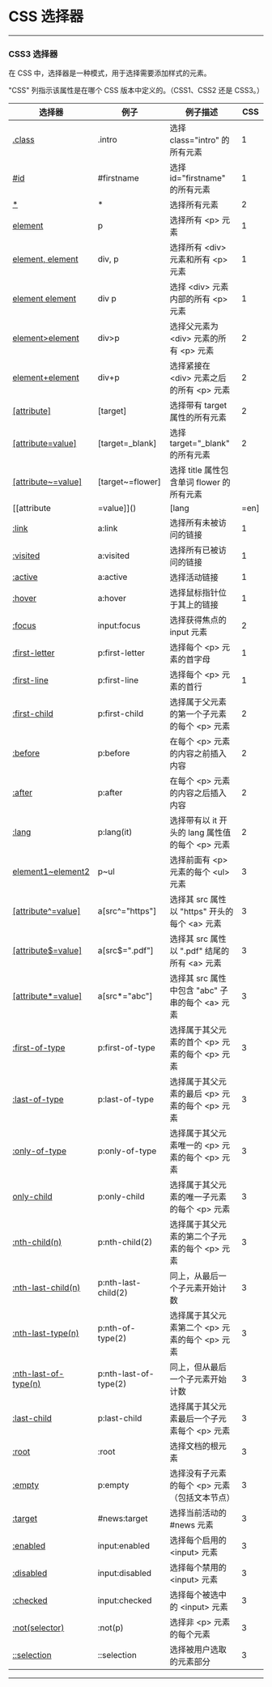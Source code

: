 # CSS 选择器

---

### CSS3 选择器

在 CSS 中，选择器是一种模式，用于选择需要添加样式的元素。

"CSS" 列指示该属性是在哪个 CSS 版本中定义的。（CSS1、CSS2 还是 CSS3。）

| 选择器 | 例子 | 例子描述 | CSS
|--------|------|----------|----
| [.class]() | .intro | 选择 class="intro" 的所有元素 | 1
| [#id]() | #firstname | 选择 id="firstname" 的所有元素 | 1
| [*]() | * | 选择所有元素 | 2
| [element]() | p | 选择所有 &lt;p&gt; 元素 | 1
| [element, element]() | div, p | 选择所有 &lt;div&gt; 元素和所有 &lt;p&gt; 元素 | 1
| [element element]() | div p | 选择 &lt;div&gt; 元素内部的所有 &lt;p&gt; 元素 | 1
| [element>element]() | div>p | 选择父元素为 &lt;div&gt; 元素的所有 &lt;p&gt; 元素 | 2
| [element+element]() | div+p | 选择紧接在 &lt;div&gt; 元素之后的所有 &lt;p&gt; 元素 | 2
| [[attribute]]() | [target] | 选择带有 target 属性的所有元素 | 2
| [[attribute=value]]() | [target=_blank] | 选择 target="_blank" 的所有元素 | 2
| [[attribute~=value]]() | [target~=flower] | 选择 title 属性包含单词 flower 的所有元素
| [[attribute|=value]]() | [lang|=en] | 选择 lang 属性值以 en 开头的所有元素 | 2
| [:link]() | a:link | 选择所有未被访问的链接 | 1
| [:visited]() | a:visited | 选择所有已被访问的链接 | 1
| [:active]() | a:active | 选择活动链接 | 1
| [:hover]() | a:hover | 选择鼠标指针位于其上的链接 | 1
| [:focus]() | input:focus | 选择获得焦点的 input 元素 | 2
| [:first-letter]() | p:first-letter | 选择每个 &lt;p&gt; 元素的首字母 | 1
| [:first-line]() | p:first-line | 选择每个 &lt;p&gt; 元素的首行 | 1
| [:first-child]() | p:first-child | 选择属于父元素的第一个子元素的每个 &lt;p&gt; 元素 | 2
| [:before]() | p:before | 在每个 &lt;p&gt; 元素的内容之前插入内容 | 2
| [:after]() | p:after | 在每个 &lt;p&gt; 元素的内容之后插入内容 | 2
| [:lang]() | p:lang(it) | 选择带有以 it 开头的 lang 属性值的每个 &lt;p&gt; 元素 | 2
| [element1~element2]() | p~ul | 选择前面有 &lt;p&gt; 元素的每个 &lt;ul&gt; 元素 | 3
| [[attribute^=value]]() | a[src^="https"] | 选择其 src 属性以 "https" 开头的每个 &lt;a&gt; 元素 | 3
| [[attribute$=value]]() | a[src$=".pdf"] | 选择其 src 属性以 ".pdf" 结尾的所有 &lt;a&gt; 元素 | 3
| [[attribute*=value]]() | a[src*="abc"] | 选择其 src 属性中包含 "abc" 子串的每个 &lt;a&gt; 元素 | 3
| [:first-of-type]() | p:first-of-type | 选择属于其父元素的首个 &lt;p&gt; 元素的每个 &lt;p&gt; 元素 | 3
| [:last-of-type]() | p:last-of-type | 选择属于其父元素的最后 &lt;p&gt; 元素的每个 &lt;p&gt; 元素 | 3
| [:only-of-type]() | p:only-of-type | 选择属于其父元素唯一的 &lt;p&gt; 元素的每个 &lt;p&gt; 元素 | 3
| [only-child]() | p:only-child | 选择属于其父元素的唯一子元素的每个 &lt;p&gt; 元素 | 3
| [:nth-child(n)]() | p:nth-child(2) | 选择属于其父元素的第二个子元素的每个 &lt;p&gt; 元素 | 3
| [:nth-last-child(n)]() | p:nth-last-child(2) | 同上，从最后一个子元素开始计数 | 3
| [:nth-last-type(n)]() | p:nth-of-type(2) | 选择属于其父元素第二个 &lt;p&gt; 元素的每个 &lt;p&gt; 元素 | 3
| [:nth-last-of-type(n)]() | p:nth-last-of-type(2) | 同上，但从最后一个子元素开始计数 | 3
| [:last-child]() | p:last-child | 选择属于其父元素最后一个子元素每个 &lt;p&gt; 元素 | 3
| [:root]() | :root | 选择文档的根元素 | 3
| [:empty]() | p:empty | 选择没有子元素的每个 &lt;p&gt; 元素（包括文本节点） | 3
| [:target]() | #news:target | 选择当前活动的 #news 元素 | 3
| [:enabled]() | input:enabled | 选择每个启用的 &lt;input&gt; 元素 | 3
| [:disabled]() | input:disabled | 选择每个禁用的 &lt;input&gt; 元素 | 3
| [:checked]() | input:checked | 选择每个被选中的 &lt;input&gt; 元素 | 3
| [:not(selector)]() | :not(p) | 选择非 &lt;p&gt; 元素的每个元素 | 3
| [::selection]() | ::selection | 选择被用户选取的元素部分 | 3

---